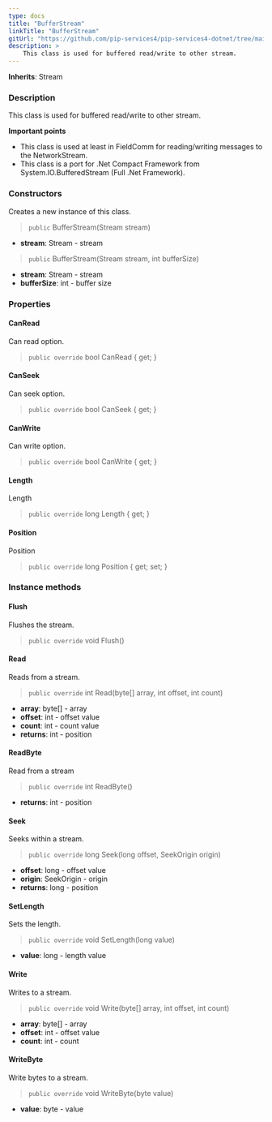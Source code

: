 ```yaml
---
type: docs
title: "BufferStream"
linkTitle: "BufferStream"
gitUrl: "https://github.com/pip-services4/pip-services4-dotnet/tree/main/pip-services4-expressions-dotnet"
description: > 
    This class is used for buffered read/write to other stream.
---
```


**Inherits**: Stream

### Description
This class is used for buffered read/write to other stream.

**Important points**

- This class is used at least in FieldComm for reading/writing messages to the NetworkStream.
- This class is a port for .Net Compact Framework from System.IO.BufferedStream (Full .Net Framework).

### Constructors
Creates a new instance of this class.

> `public` BufferStream(Stream stream)

- **stream**: Stream - stream

> `public` BufferStream(Stream stream, int bufferSize)

- **stream**: Stream - stream
- **bufferSize**: int - buffer size


### Properties


#### CanRead
Can read option.
> `public override` bool CanRead { get; }

#### CanSeek
Can seek option.
> `public override` bool CanSeek { get; }

#### CanWrite
Can write option.
> `public override` bool CanWrite { get; }

#### Length
Length
> `public override` long Length { get; }

#### Position
Position
> `public override` long Position { get; set; }




### Instance methods

#### Flush
Flushes the stream.

> `public override` void Flush()


#### Read
Reads from a stream.

> `public override` int Read(byte[] array, int offset, int count)

- **array**: byte[] - array
- **offset**: int - offset value
- **count**: int - count value
- **returns**: int - position


#### ReadByte
Read from a stream

> `public override` int ReadByte()

- **returns**: int - position


#### Seek
Seeks within a stream.

> `public override` long Seek(long offset, SeekOrigin origin)

- **offset**: long - offset value
- **origin**: SeekOrigin - origin
- **returns**: long - position


#### SetLength
Sets the length.

> `public override` void SetLength(long value)

- **value**: long - length value


#### Write
Writes to a stream.

> `public override` void Write(byte[] array, int offset, int count)

- **array**: byte[] - array
- **offset**: int - offset value
- **count**: int - count


#### WriteByte
Write bytes to a stream.

> `public override` void WriteByte(byte value)

- **value**: byte - value
